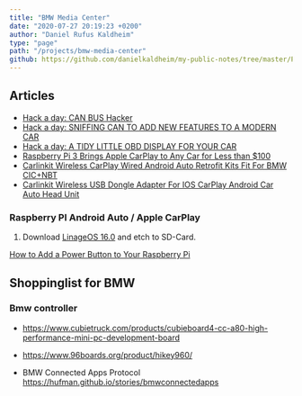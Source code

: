 ```yaml
---
title: "BMW Media Center"
date: "2020-07-27 20:19:23 +0200"
author: "Daniel Rufus Kaldheim"
type: "page"
path: "/projects/bmw-media-center"
github: https://github.com/danielkaldheim/my-public-notes/tree/master/Projects/BMW%20Media%20Center
---
```


## Articles

- [Hack a day: CAN BUS Hacker](https://hackaday.io/project/161745-can-bus-hacker)
- [Hack a day: SNIFFING CAN TO ADD NEW FEATURES TO A MODERN CAR](https://hackaday.com/2019/05/09/sniffing-can-to-add-new-features-to-a-modern-car/)
- [Hack a day: A TIDY LITTLE OBD DISPLAY FOR YOUR CAR](https://hackaday.com/2020/04/13/a-tidy-little-obd-display-for-your-car/)
- [Raspberry Pi 3 Brings Apple CarPlay to Any Car for Less than $100](https://www.autoevolution.com/news/raspberry-pi-3-brings-apple-carplay-to-any-car-for-less-than-100-141258.html)
- [Carlinkit Wireless CarPlay Wired Android Auto Retrofit Kits Fit For BMW CIC+NBT](https://www.ebay.com/itm/Carlinkit-Wireless-CarPlay-Wired-Android-Auto-Retrofit-Kits-Fit-For-BMW-CIC-NBT/392806966802?hash=item5b751ea612:g:m3QAAOSwZ1ZexeUk)
- [Carlinkit Wireless USB Dongle Adapter For IOS CarPlay Android Car Auto Head Unit](https://www.ebay.com/itm/Carlinkit-Wireless-USB-Dongle-Adapter-For-IOS-CarPlay-Android-Car-Auto-Head-Unit/392316806386?epid=6033518756&hash=item5b57e764f2:g:WOEAAOSwKY9eX3AQ)

### Raspberry PI Android Auto / Apple CarPlay

1. Download [LinageOS 16.0](https://konstakang.com/devices/rpi4/) and etch to SD-Card.

[How to Add a Power Button to Your Raspberry Pi](https://howchoo.com/g/mwnlytk3zmm/how-to-add-a-power-button-to-your-raspberry-pi)

## Shoppinglist for BMW

### Bmw controller

- <https://www.cubietruck.com/products/cubieboard4-cc-a80-high-performance-mini-pc-development-board>
- <https://www.96boards.org/product/hikey960/>

- BMW Connected Apps Protocol <https://hufman.github.io/stories/bmwconnectedapps>
